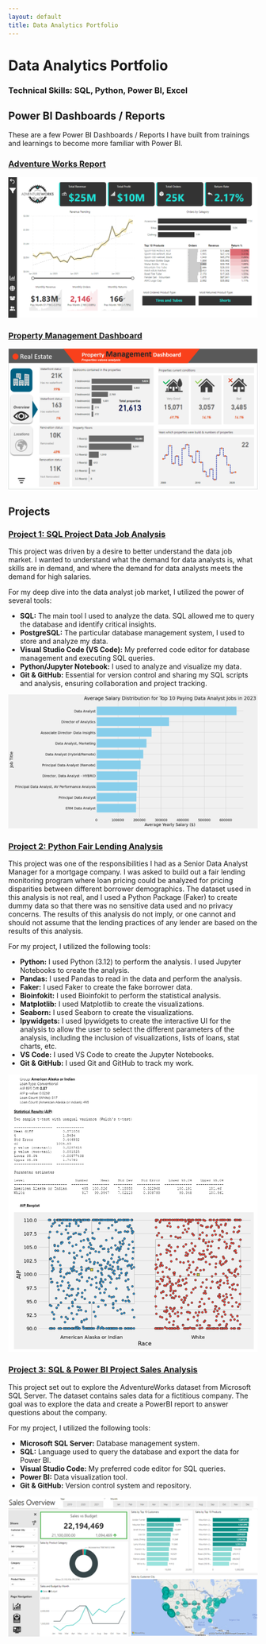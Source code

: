 ```yaml
---
layout: default
title: Data Analytics Portfolio
---
```


# Data Analytics Portfolio

### Technical Skills: SQL, Python, Power BI, Excel

## Power BI Dashboards / Reports

These are a few Power BI Dashboards / Reports I have built from trainings and learnings to become more familiar with Power BI. 

### [Adventure Works Report](https://app.powerbi.com/view?r=eyJrIjoiODhkYWI5ZmYtZTk0Yy00NjUwLTg0YjItNjI3ODA3MDk1N2U5IiwidCI6ImRmODY3OWNkLWE4MGUtNDVkOC05OWFjLWM4M2VkN2ZmOTVhMCJ9)
[![Adventure Works](assets/img/AdventureWorks.png)](https://app.powerbi.com/view?r=eyJrIjoiODhkYWI5ZmYtZTk0Yy00NjUwLTg0YjItNjI3ODA3MDk1N2U5IiwidCI6ImRmODY3OWNkLWE4MGUtNDVkOC05OWFjLWM4M2VkN2ZmOTVhMCJ9)

### [Property Management Dashboard](https://app.powerbi.com/view?r=eyJrIjoiZjc0MTliNDYtNjZmYy00MWY1LTlmNTEtMmFiNGI2Y2FmOGY2IiwidCI6ImRmODY3OWNkLWE4MGUtNDVkOC05OWFjLWM4M2VkN2ZmOTVhMCJ9)
[![Property Management](assets/img/property_management.png)](https://app.powerbi.com/view?r=eyJrIjoiZjc0MTliNDYtNjZmYy00MWY1LTlmNTEtMmFiNGI2Y2FmOGY2IiwidCI6ImRmODY3OWNkLWE4MGUtNDVkOC05OWFjLWM4M2VkN2ZmOTVhMCJ9)

## Projects

### [Project 1: SQL Project Data Job Analysis](https://github.com/colby-k/SQL_Project_Data_Job_Analysis)

This project was driven by a desire to better understand the data job market. I wanted to understand what the demand for data analysts is, what skills are in demand, and where the demand for data analysts meets the demand for high salaries.

For my deep dive into the data analyst job market, I utilized the power of several tools:

- **SQL:** The main tool I used to analyze the data. SQL allowed me to query the database and identify critical insights.
- **PostgreSQL:** The particular database management system, I used to store and analyze my data.
- **Visual Studio Code (VS Code):** My preferred code editor for database management and executing SQL queries.
- **Python/Jupyter Notebook:** I used to analyze and visualize my data.
- **Git & GitHub:** Essential for version control and sharing my SQL scripts and analysis, ensuring collaboration and project tracking.

![Top Paying Roles](assets/img/1_top_paying_roles.png)

### [Project 2: Python Fair Lending Analysis](https://github.com/colby-k/Python_Project_Fair_Lending_Analysis)

This project was one of the responsibilities I had as a Senior Data Analyst Manager for a mortgage company. I was asked to build out a fair lending monitoring program where loan pricing could be analyzed for pricing disparities between different borrower demographics. The dataset used in this analysis is not real, and I used a Python Package (Faker) to create dummy data so that there was no sensitive data used and no privacy concerns. The results of this analysis do not imply, or one cannot and should not assume that the lending practices of any lender are based on the results of this analysis.

For my project, I utilized the following tools:
- **Python:** I used Python (3.12) to perform the analysis. I used Jupyter Notebooks to create the analysis.
- **Pandas:** I used Pandas to read in the data and perform the analysis.
- **Faker:** I used Faker to create the fake borrower data.
- **Bioinfokit:** I used Bioinfokit to perform the statistical analysis.
- **Matplotlib:** I used Matplotlib to create the visualizations.
- **Seaborn:** I used Seaborn to create the visualizations.
- **Ipywidgets:** I used Ipywidgets to create the interactive UI for the analysis to allow the user to select the different parameters of the analysis, including the inclusion of visualizations, lists of loans, stat charts, etc.
- **VS Code:** I used VS Code to create the Jupyter Notebooks.
- **Git & GitHub:** I used Git and GitHub to track my work.

![Fair Lending Analysis](assets/img/national_result.png)

### [Project 3: SQL & Power BI Project Sales Analysis](https://github.com/colby-k/SQL_PowerBI_Project_Sales_Analysis)

This project set out to explore the AdventureWorks dataset from Microsoft SQL Server. The dataset contains sales data for a fictitious company. The goal was to explore the data and create a PowerBI report to answer questions about the company.

For my project, I utilized the following tools:

- **Microsoft SQL Server:** Database management system.
- **SQL:** Language used to query the database and export the data for Power BI.
- **Visual Studio Code:** My preferred code editor for SQL queries.
- **Power BI:** Data visualization tool.
- **Git & GitHub:** Version control system and repository.

[![Sales Dashboard](assets/img/Sales_Report.png)](https://app.powerbi.com/view?r=eyJrIjoiODBmZTYzMzAtYzZlMi00ODRlLWE2ZWItMmJkNDgwODhlNTc2IiwidCI6ImRmODY3OWNkLWE4MGUtNDVkOC05OWFjLWM4M2VkN2ZmOTVhMCJ9&pageName=ReportSection)
